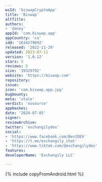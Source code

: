 ```yaml
---
wsId: 'biswapCryptoApp'
title: 'Biswap'
altTitle: 
authors:
- 'danny'
appId: 'com.biswap.app'
appCountry: 'ca'
idd: '1634279692'
released: '2022-11-29'
updated: 2023-07-11
version: '1.0.12'
stars: 5
reviews: 5
size: '39329792'
website: 'https://biswap.com'
repository: 
issue: 
icon: 'com.biswap.app.jpg'
bugbounty: 
meta: 'stale'
verdict: 'nosource'
appHashes: 
date: '2024-07-05'
signer: 
reviewArchive: 
twitter: 'exchangilydex'
social:
- 'https://www.facebook.com/BestDEX'
- 'https://t.me/exchangily_chat'
- 'https://www.tiktok.com/@exchangilydex'
features: 
developerName: 'Exchangily LLC'

---
```


{% include copyFromAndroid.html %}